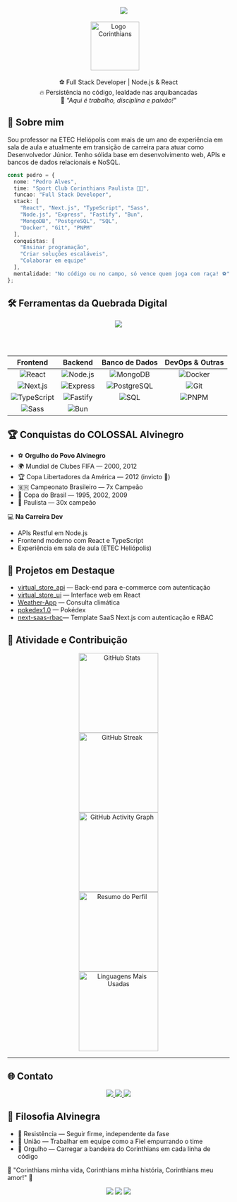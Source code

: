 <p align="center">
  &nbsp;&nbsp;&nbsp;&nbsp;&nbsp;
  <img src="https://readme-typing-svg.herokuapp.com?font=Fira+Code&size=28&pause=1000&color=000000&dark=FFFFFF&width=650&lines=Desenvolvedor+Full+Stack+Alvinegro;Corinthiano+até+o+fim;Código+com+raça+e+tradição!"/>
</p>

<p align="center">
  <img src="https://cdn.worldvectorlogo.com/logos/corinthians-paulista-1.svg" alt="Logo Corinthians" height="110"/>
  &nbsp;&nbsp;&nbsp;
</p>

<p align="center">
  ⚽ Full Stack Developer | Node.js & React <br>
  🔥 Persistência no código, lealdade nas arquibancadas <br>
  🦅 <i>"Aqui é trabalho, disciplina e paixão!"</i>
</p>


## 📜 Sobre mim

Sou professor na ETEC Heliópolis com mais de um ano de experiência em sala de aula e atualmente em transição de carreira para atuar como Desenvolvedor Júnior. Tenho sólida base em desenvolvimento web, APIs e bancos de dados relacionais e NoSQL.

```typescript
const pedro = {
  nome: "Pedro Alves",
  time: "Sport Club Corinthians Paulista 🖤🤍",
  funcao: "Full Stack Developer",
  stack: [
    "React", "Next.js", "TypeScript", "Sass",
    "Node.js", "Express", "Fastify", "Bun",
    "MongoDB", "PostgreSQL", "SQL",
    "Docker", "Git", "PNPM"
  ],
  conquistas: [
    "Ensinar programação",
    "Criar soluções escaláveis",
    "Colaborar em equipe"
  ],
  mentalidade: "No código ou no campo, só vence quem joga com raça! ⚽"
};
```



## 🛠 Ferramentas da Quebrada Digital

<div align="center">

<img src="https://skillicons.dev/icons?i=react,nextjs,typescript,sass,nodejs,express,bun,mongodb,postgresql,mysql,docker,git,pnpm&theme=dark" />

<br><br>

| **Frontend** | **Backend** | **Banco de Dados** | **DevOps & Outras** |
|:---:|:---:|:---:|:---:|
| ![React](https://img.shields.io/badge/React-61DAFB?style=for-the-badge&logo=react&logoColor=black) | ![Node.js](https://img.shields.io/badge/Node.js-339933?style=for-the-badge&logo=node.js&logoColor=white) | ![MongoDB](https://img.shields.io/badge/MongoDB-47A248?style=for-the-badge&logo=mongodb&logoColor=white) | ![Docker](https://img.shields.io/badge/Docker-2496ED?style=for-the-badge&logo=docker&logoColor=white) |
| ![Next.js](https://img.shields.io/badge/Next.js-000000?style=for-the-badge&logo=next.js&logoColor=white) | ![Express](https://img.shields.io/badge/Express-000000?style=for-the-badge&logo=express&logoColor=white) | ![PostgreSQL](https://img.shields.io/badge/PostgreSQL-336791?style=for-the-badge&logo=postgresql&logoColor=white) | ![Git](https://img.shields.io/badge/Git-F05032?style=for-the-badge&logo=git&logoColor=white) |
| ![TypeScript](https://img.shields.io/badge/TypeScript-3178C6?style=for-the-badge&logo=typescript&logoColor=white) | ![Fastify](https://img.shields.io/badge/Fastify-202020?style=for-the-badge&logo=fastify&logoColor=white) | ![SQL](https://img.shields.io/badge/SQL-005C84?style=for-the-badge&logo=mysql&logoColor=white) | ![PNPM](https://img.shields.io/badge/PNPM-F69220?style=for-the-badge&logo=pnpm&logoColor=white) |
| ![Sass](https://img.shields.io/badge/Sass-FF4785?style=for-the-badge&logo=sass&logoColor=white) | ![Bun](https://img.shields.io/badge/Bun-000000?style=for-the-badge&logo=bun&logoColor=white) |  |  |

</div>

## 🏆 Conquistas do COLOSSAL Alvinegro

- ⚽ **Orgulho do Povo Alvinegro**
- 🌍 Mundial de Clubes FIFA — 2000, 2012
- 🏆 Copa Libertadores da América — 2012 (invicto 🦅)
- 🇧🇷 Campeonato Brasileiro — 7x Campeão
- 🏅 Copa do Brasil — 1995, 2002, 2009
- 🥇 Paulista — 30x campeão

💻 **Na Carreira Dev**

- APIs Restful em Node.js
- Frontend moderno com React e TypeScript
- Experiência em sala de aula (ETEC Heliópolis)


## 🚀 Projetos em Destaque

- [virtual_store_api](https://github.com/pdroAlves77/virtual_store_api) — Back-end para e-commerce com autenticação
- [virtual_store_ui](https://github.com/pdroAlves77/virtual_store_ui) — Interface web em React
- [Weather-App](https://github.com/pdroAlves77/Weather-App) — Consulta climática
- [pokedex1.0](https://github.com/pdroAlves77/pokedex1.0) — Pokédex
- [next-saas-rbac](https://github.com/pdroAlves77/next-saas-rbac)— Template SaaS Next.js com autenticação e RBAC


## 🚦 Atividade e Contribuição

<div align="center">

<img src="https://github-readme-stats.vercel.app/api?username=pdroAlves77&show_icons=true&theme=dark&hide_title=true&hide=contribs&count_private=true" alt="GitHub Stats" height="180" />
<br>
<img src="https://github-readme-streak-stats.herokuapp.com/?user=pdroAlves77&theme=dark" alt="GitHub Streak" height="180"/>
<br>
<img src="https://github-readme-activity-graph.vercel.app/graph?username=pdroAlves77&theme=github-compact" alt="GitHub Activity Graph" height="180"/>
<br>
<img src="https://github-profile-summary-cards.vercel.app/api/cards/profile-details?username=pdroAlves77&theme=github_dark" alt="Resumo do Perfil" height="180"/>
<br>
<img src="https://github-readme-stats.vercel.app/api/top-langs/?username=pdroAlves77&layout=compact&theme=dark" alt="Linguagens Mais Usadas" height="180"/>
</div>

---

## 🌐 Contato

<div align="center">
  <a href="https://www.linkedin.com/in/pdroalves77">
    <img src="https://img.shields.io/badge/LinkedIn-0077B5?style=for-the-badge&logo=linkedin&logoColor=white" />
  </a>
  <a href="https://github.com/pdroAlves77">
    <img src="https://img.shields.io/badge/GitHub-100000?style=for-the-badge&logo=github&logoColor=white" />
  </a>
  <a href="mailto:phsalves9@gmail.com">
    <img src="https://img.shields.io/badge/Gmail-D14836?style=for-the-badge&logo=gmail&logoColor=white" />
  </a>
</div>



## 💫 Filosofia Alvinegra

- 🖤 Resistência — Seguir firme, independente da fase  
- 🤍 União — Trabalhar em equipe como a Fiel empurrando o time  
- 🦅 Orgulho — Carregar a bandeira do Corinthians em cada linha de código  

🎵 "Corinthians minha vida, Corinthians minha história, Corinthians meu amor!" 🎵



<p align="center">
  <img src="https://capsule-render.vercel.app/api?type=waving&color=000000&height=70&section=footer&text=Eu+nunca+vou+te+abandonar.&fontSize=24&fontColor=ffffff&animation=twinkling" />
  <img src="https://capsule-render.vercel.app/api?type=waving&color=000000&height=70&section=footer&text=Porque+eu+te+amo.&fontSize=24&fontColor=ffffff&animation=twinkling" />
  <img src="https://capsule-render.vercel.app/api?type=waving&color=000000&height=70&section=footer&text=Eu+sou+Corinthians!&fontSize=24&fontColor=ffffff&animation=twinkling" />
</p>
